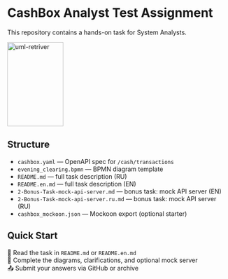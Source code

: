 
# CashBox Analyst Test Assignment
This repository contains a hands-on task for System Analysts.

<img width="128" height="192" alt="uml-retriver" src="https://github.com/user-attachments/assets/d6675930-7cee-4870-9ee2-1ee6eace28b2" />

## Structure

- `cashbox.yaml` — OpenAPI spec for `/cash/transactions`
- `evening_clearing.bpmn` — BPMN diagram template
- `README.md` — full task description (RU)
- `README.en.md` — full task description (EN)
- `2-Bonus-Task-mock-api-server.md` — bonus task: mock API server (EN)
- `2-Bonus-Task-mock-api-server.ru.md` — bonus task: mock API server (RU)
- `cashbox_mockoon.json` — Mockoon export (optional starter)

## Quick Start

📌 Read the task in `README.md` or `README.en.md`  
🎯 Complete the diagrams, clarifications, and optional mock server  
📤 Submit your answers via GitHub or archive
